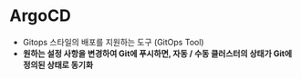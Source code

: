 # ArgoCD

- Gitops 스타일의 배포를 지원하는 도구 (GitOps Tool)
- <b> 원하는 설정 사항을 변경하여 Git에 푸시하면, 자동 / 수동 클러스터의 상태가 Git에 정의된 상태로 동기화 </b>
